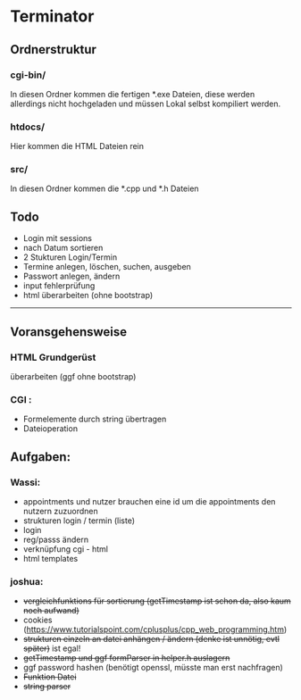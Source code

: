 # Terminator
## Ordnerstruktur
### cgi-bin/
In diesen Ordner kommen die fertigen \*.exe Dateien, diese werden allerdings nicht hochgeladen und müssen Lokal selbst kompiliert werden.
### htdocs/
Hier kommen die HTML Dateien rein
### src/
In diesen Ordner kommen die \*.cpp und \*.h Dateien


## Todo
- Login mit sessions
- nach Datum sortieren
- 2 Stukturen Login/Termin
- Termine anlegen, löschen, suchen, ausgeben
- Passwort anlegen, ändern
- input fehlerprüfung
- html überarbeiten (ohne bootstrap)
-----
## Voransgehensweise
### HTML Grundgerüst
überarbeiten (ggf ohne bootstrap)

### CGI :
- Formelemente durch string übertragen
- Dateioperation
  
## Aufgaben:
  
### Wassi:
- appointments und nutzer brauchen eine id um die appointments den nutzern zuzuordnen
- strukturen login / termin (liste)
- login
- reg/passs ändern 
- verknüpfung cgi - html
- html templates
 
### joshua:
- ~~vergleichfunktions für sortierung (getTimestamp ist schon da, also kaum noch aufwand)~~
- cookies (https://www.tutorialspoint.com/cplusplus/cpp_web_programming.htm)
- ~~strukturen einzeln an datei anhängen / ändern (denke ist unnötig, evtl später)~~ ist egal!
- ~~getTimestamp und ggf formParser in helper.h auslagern~~
- ggf password hashen (benötigt openssl, müsste man erst nachfragen)
- ~~Funktion Datei~~
- ~~string parser~~
  
